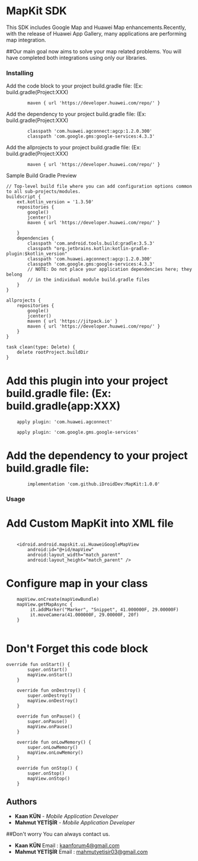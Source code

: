 # MapKit SDK

This SDK includes Google Map and Huawei Map enhancements.Recently, with the release of Huawei App Gallery, many applications are performing map integration.

##Our main goal now aims to solve your map related problems. You will have completed both integrations using only our libraries.

### Installing


Add the code block to your project build.gradle file: (Ex: build.gradle(Project:XXX) 
```
        maven { url 'https://developer.huawei.com/repo/' }
```
Add the dependency to your project build.gradle file: (Ex: build.gradle(Project:XXX) 
```
        classpath 'com.huawei.agconnect:agcp:1.2.0.300'
        classpath 'com.google.gms:google-services:4.3.3'
```

Add the allprojects  to your project build.gradle file: (Ex: build.gradle(Project:XXX) 


```
        maven { url 'https://developer.huawei.com/repo/' }
```

Sample Build Gradle Preview 
```
// Top-level build file where you can add configuration options common to all sub-projects/modules.
buildscript {
    ext.kotlin_version = '1.3.50'
    repositories {
        google()
        jcenter()
        maven { url 'https://developer.huawei.com/repo/' }

    }
    dependencies {
        classpath 'com.android.tools.build:gradle:3.5.3'
        classpath "org.jetbrains.kotlin:kotlin-gradle-plugin:$kotlin_version"
        classpath 'com.huawei.agconnect:agcp:1.2.0.300'
        classpath 'com.google.gms:google-services:4.3.3'
        // NOTE: Do not place your application dependencies here; they belong
        // in the individual module build.gradle files
    }
}

allprojects {
    repositories {
        google()
        jcenter()
        maven { url 'https://jitpack.io' }
        maven { url 'https://developer.huawei.com/repo/' }
    }
}

task clean(type: Delete) {
    delete rootProject.buildDir
}

```

# Add this plugin into your project build.gradle file: (Ex: build.gradle(app:XXX) 

```
    apply plugin: 'com.huawei.agconnect'

    apply plugin: 'com.google.gms.google-services'
```

# Add the dependency to your project build.gradle file:
```
        implementation 'com.github.iDroidDev:MapKit:1.0.0'
```

### Usage
# Add Custom MapKit into XML file
```
  
    <idroid.android.mapskit.ui.HuaweiGoogleMapView
        android:id="@+id/mapView"
        android:layout_width="match_parent"
        android:layout_height="match_parent" />

```

# Configure map in your class
```
    mapView.onCreate(mapViewBundle)
    mapView.getMapAsync {
         it.addMarker("Marker", "Snippet", 41.000000F, 29.00000F)
         it.moveCamera(41.000000F, 29.00000F, 20f)
    }
    
```

# Don't Forget this code block
```
override fun onStart() {
        super.onStart()
        mapView.onStart()
    }

    override fun onDestroy() {
        super.onDestroy()
        mapView.onDestroy()
    }

    override fun onPause() {
        super.onPause()
        mapView.onPause()
    }

    override fun onLowMemory() {
        super.onLowMemory()
        mapView.onLowMemory()
    }

    override fun onStop() {
        super.onStop()
        mapView.onStop()
    }
```


## Authors

* **Kaan KÜN** - *Mobile Application Developer*
* **Mahmut YETİŞİR** - *Mobile Application Developer*

##Don't worry
You can always contact us.
* **Kaan KÜN** Email : kaanforum4@gmail.com
* **Mahmut YETİŞİR** Email : mahmutyetisir03@gmail.com

